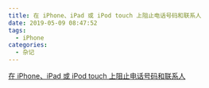 ```yaml
---
title: 在 iPhone、iPad 或 iPod touch 上阻止电话号码和联系人
date: 2019-05-09 08:47:52
tags:
  - iPhone
categories:
  - 杂记
---
```

[在 iPhone、iPad 或 iPod touch 上阻止电话号码和联系人](https://support.apple.com/zh-cn/HT201229)
